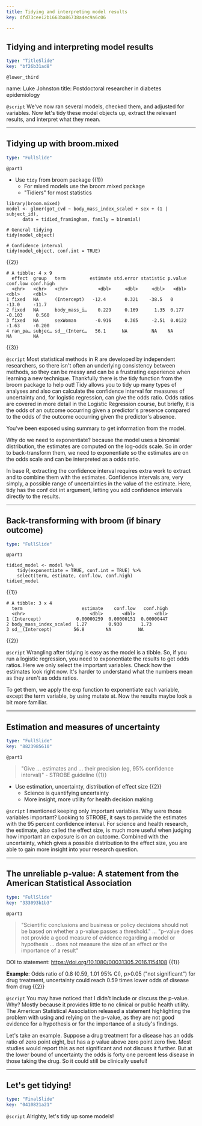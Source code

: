 ```yaml
---
title: Tidying and interpreting model results
key: dfd73cee12b1663ba86738a4ec9a6c06

---
```

## Tidying and interpreting model results

```yaml
type: "TitleSlide"
key: "bf26b31ad8"
```

`@lower_third`

name: Luke Johnston
title: Postdoctoral researcher in diabetes epidemiology


`@script`
We've now ran several models, checked them, and adjusted for variables. Now let's tidy these model objects up, extract the relevant results, and interpret what they mean.

---
## Tidying up with broom.mixed

```yaml
type: "FullSlide"
```

`@part1`
- Use `tidy` from broom package {{1}}
    - For mixed models use the broom.mixed package
    - "Tidiers" for most statistics

```{r}
library(broom.mixed)
model <- glmer(got_cvd ~ body_mass_index_scaled + sex + (1 | subject_id),
      data = tidied_framingham, family = binomial)
      
# General tidying
tidy(model_object)

# Confidence interval
tidy(model_object, conf.int = TRUE)
```
{{2}}

```
# A tibble: 4 x 9
  effect  group   term         estimate std.error statistic p.value conf.low conf.high
  <chr>   <chr>   <chr>           <dbl>     <dbl>     <dbl>   <dbl>    <dbl>     <dbl>
1 fixed   NA      (Intercept)   -12.4       0.321    -38.5   0       -13.0     -11.7  
2 fixed   NA      body_mass_i…    0.229     0.169      1.35  0.177    -0.103     0.560
3 fixed   NA      sexWoman       -0.916     0.365     -2.51  0.0122   -1.63     -0.200
4 ran_pa… subjec… sd__(Interc…   56.1      NA         NA    NA        NA        NA    
```
{{3}}


`@script`
Most statistical methods in R are developed by independent researchers, so there isn't often an underlying consistency between methods, so they can be messy and can be a frustrating experience when learning a new technique. Thankfully there is the tidy function from the broom package to help out! Tidy allows you to tidy up many types of analyses and also can calculate the confidence interval for measures of uncertainty and, for logistic regression, can give the odds ratio. Odds ratios are covered in more detail in the Logistic Regression course, but briefly, it is the odds of an outcome occurring given a predictor's presence compared to the odds of the outcome occurring given the predictor's absence.

You've been exposed using summary to get information from the model.

Why do we need to exponentiate? because the model uses a binomial distribution, the estimates are computed on the log-odds scale. So in order to back-transform them, we need to exponentiate so the estimates are on the odds scale and can be interpreted as a odds ratio.

In base R, extracting the confidence interval requires extra work to extract and to combine them with the estimates. Confidence intervals are, very simply, a possible range of uncertainties in the value of the estimate. Here, tidy has the conf dot int argument, letting you add confidence intervals directly to the results.


---
## Back-transforming with broom (if binary outcome)

```yaml
type: "FullSlide"
```

`@part1`

```{r}
tidied_model <- model %>%
    tidy(exponentiate = TRUE, conf.int = TRUE) %>%
    select(term, estimate, conf.low, conf.high)
tidied_model
```
{{1}}

```
# A tibble: 3 x 4
  term                      estimate    conf.low   conf.high
  <chr>                        <dbl>       <dbl>       <dbl>
1 (Intercept)             0.00000259  0.00000151  0.00000447
2 body_mass_index_scaled  1.27        0.930       1.73      
3 sd__(Intercept)        56.8        NA          NA         
``` 
{{2}}

`@script`
Wrangling after tidying is easy as the model is a tibble. So, if you run a logistic regression, you need to exponentiate the results to get odds ratios. Here we only select the important variables. Check how the estimates look right now. It's harder to understand what the numbers mean as they aren't as odds ratios.

To get them, we apply the exp function to exponentiate each variable, except the term variable, by using mutate at. Now the results maybe look a bit more familiar.


---
## Estimation and measures of uncertainty

```yaml
type: "FullSlide"
key: "8823985610"
```

`@part1`
> "Give ... estimates and ... their precision (eg, 95% confidence interval)" - STROBE guideline {{1}}

- Use estimation, uncertainty, distribution of effect size {{2}}
    - Science is quantifying uncertainty
    - More insight, more utility for health decision making


`@script`
I mentioned keeping only important variables. Why were those variables important? Looking to STROBE, it says to provide the estimates with the 95 percent confidence interval. For science and health research, the estimate, also called the effect size, is much more useful when judging how important an exposure is on an outcome. Combined with the uncertainty, which gives a possible distribution to the effect size, you are able to gain more insight into your research question.


---
## The unreliable p-value: A statement from the American Statistical Association

```yaml
type: "FullSlide"
key: "333093b1b3"
```

`@part1`
> "Scientific conclusions and business or policy decisions should not be based on whether a p-value passes a threshold."  ...
> "p-value does not provide a good measure of evidence regarding a model or hypothesis ... does not measure the size of an effect or the importance of a result"

DOI to statement: https://doi.org/10.1080/00031305.2016.1154108 {{1}}

**Example**: Odds ratio of 0.8 (0.59, 1.01 95% CI), p>0.05 ("not significant") for drug treatment, uncertainty could reach 0.59 times lower odds of disease from drug {{2}}


`@script`
You may have noticed that I didn't include or discuss the p-value. Why? Mostly because it provides little to no clinical or public health utility. The American Statistical Association released a statement highlighting the problem with using and relying on the p-value, as they are not good evidence for a hypothesis or for the importance of a study's findings.

Let's take an example. Suppose a drug treatment for a disease has an odds ratio of zero point eight, but has a p value above zero point zero five. Most studies would report this as not significant and not discuss it further. But at the lower bound of uncertainty the odds is forty one percent less disease in those taking the drug. So it could still be clinically useful!


---
## Let's get tidying!

```yaml
type: "FinalSlide"
key: "0410821a21"
```

`@script`
Alrighty, let's tidy up some models!

